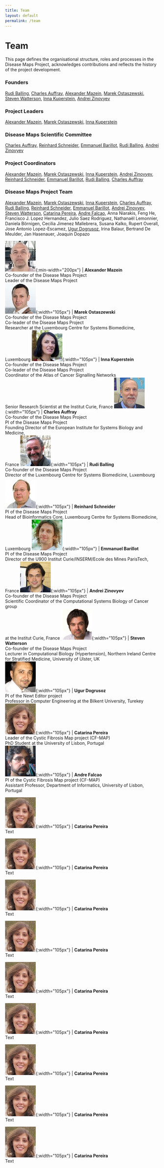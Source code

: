 ```yaml
---
title: Team
layout: default
permalink: /team
---
```


# Team

This page defines the organisational structure, roles and processes in the  Disease Maps Project, acknowledges contributions and reflects the history of the project development.

### Founders

[Rudi Balling](#RudiBalling), [Charles Auffray](#CharlesAuffray), [Alexander Mazein](#AlexanderMazein), [Marek Ostaszewski](#MarekOstaszewski), [Steven Watterson](#StevenWatterson), [Inna Kuperstein](#InnaKuperstein), [Andrei Zinovyev](#AndreiZinovyev)  

### Project Leaders

[Alexander Mazein](#AlexanderMazein), [Marek Ostaszewski](#MarekOstaszewski), [Inna Kuperstein](#InnaKuperstein)  

### Disease Maps Scientific Committee

[Charles Auffray](#CharlesAuffray), [Reinhard Schneider](#ReinhardSchneider), [Emmanuel Barillot](#EmmanuelBarillot), [Rudi Balling](#RudiBalling), [Andrei Zinovyev](#AndreiZinovyev)  

### Project Coordinators

[Alexander Mazein](#AlexanderMazein), [Marek Ostaszewski](#MarekOstaszewski), [Inna Kuperstein](#InnaKuperstein), [Andrei Zinovyev](#AndreiZinovyev), [Reinhard Schneider](#ReinhardSchneider), [Emmanuel Barillot](#EmmanuelBarillot), [Rudi Balling](#RudiBalling), [Charles Auffray](#CharlesAuffray)   

### Disease Maps Project Team

[Alexander Mazein](#AlexanderMazein), [Marek Ostaszewski](#MarekOstaszewski), [Inna Kuperstein](#InnaKuperstein), [Charles Auffray](#CharlesAuffray), [Rudi Balling](#RudiBalling), [Reinhard Schneider](#ReinhardSchneider), [Emmanuel Barillot](#EmmanuelBarillot), [Andrei Zinovyev](#AndreiZinovyev), [Steven Watterson](#StevenWatterson), [Catarina Pereira](#CatarinaPereira), [Andre Falcao](#AndreFalcao), Anna Niarakis, Feng He, Francisco J. Lopez Hernandez, Julio Saez Rodriguez, Nathanaël Lemonnier, Daniela Börnigen, Cecilia Jimenez Mallebrera, Susana Kalko, Rupert Overall, Jose Antonio Lopez-Escamez, [Ugur Dogrusoz](#UgurDogrusoz), Irina Balaur, Bertrand De Meulder, Jan Hasenauer, Joaquin Dopazo  

![](/images/team/AlexanderMazein.jpg){:min-width="200px"} | <a id="AlexanderMazein"><strong>Alexander Mazein</strong></a><br />Co-founder of the Disease Maps Project<br />Leader of the Disease Maps Project  
![](/images/team/MarekOstaszewski.jpg){:width="105px"} | <a id="MarekOstaszewski"><strong>Marek Ostaszewski</strong></a><br />Co-founder of the Disease Maps Project<br />Co-leader of the Disease Maps Project<br />Researcher at the Luxembourg Centre for Systems Biomedicine, Luxembourg
![](/images/team/InnaKuperstein.jpg){:width="105px"} | <a id="InnaKuperstein"><strong>Inna Kuperstein</strong></a><br />Co-founder of the Disease Maps Project<br />Co-leader of the Disease Maps Project<br />Coordinator of the Atlas of Cancer Signalling Networks<br />Senior Research Scientist at the Institut Curie, France
![](/images/team/CharlesAuffray.jpg){:width="105px"} | <a id="CharlesAuffray"><strong>Charles Auffray</strong></a><br />Co-founder of the Disease Maps Project<br />PI of the Disease Maps Project<br />Founding Director of the European Institute for Systems Biology and Medicine, <br />France
![](/images/team/RudiBalling.jpg){:width="105px"} | <a id="RudiBalling"><strong>Rudi Balling</strong></a><br />Co-founder of the Disease Maps Project<br />Director of the Luxembourg Centre for Systems Biomedicine, Luxembourg
![](/images/team/ReinhardSchneider.jpg){:width="105px"} | <a id="ReinhardSchneider"><strong>Reinhard Schneider</strong></a><br />PI of the Disease Maps Project<br />Head of Bioinformatics Core, Luxembourg Centre for Systems Biomedicine, Luxembourg
![](/images/team/EmmanuelBarillot.jpg){:width="105px"} | <a id="EmmanuelBarillot"><strong>Emmanuel Barillot</strong></a><br />PI of the Disease Maps Project<br />Director of the U900 Institut Curie/INSERM/Ecole des Mines ParisTech, France
![](/images/team/AndreiZinovyev.jpg){:width="105px"} | <a id="AndreiZinovyev"><strong>Andrei Zinovyev</strong></a><br />Co-founder of the Disease Maps Project<br />Scientific Coordinator of the Computational Systems Biology of Cancer group<br />at the Institut Curie, France
![](/images/team/StevenWatterson.jpg){:width="105px"} | <a id="StevenWatterson"><strong>Steven Watterson</strong></a><br />Co-founder of the Disease Maps Project<br />Lecturer in Computational Biology (Hypertension), Northern Ireland Centre <br />for Stratified Medicine, University of Ulster, UK  
![](/images/team/UgurDogrusoz.jpg){:width="105px"} | <a id="UgurDogrusoz"><strong>Ugur Dogrusoz</strong></a><br />PI of the Newt Editor project<br />Professor in Computer Engineering at the Bilkent University, Turekey  
![](/images/team/CatarinaPereira.jpg){:width="105px"} | <a id="CatarinaPereira"><strong>Catarina Pereira</strong></a><br />Leader of the Cystic Fibrosis Map project (CF-MAP)<br />PhD Student at the University of Lisbon, Portugal  
![](/images/team/AndreFalcao.jpg){:width="105px"} | <a id="AndreFalcao"><strong>Andre Falcao</strong></a><br />PI of the Cystic Fibrosis Map project (CF-MAP)<br />Assistant Professor, Department of Informatics, University of Lisbon, Portugal

![](/images/team/CatarinaPereira.jpg){:width="105px"} | <a id="CatarinaPereira"><strong>Catarina Pereira</strong></a><br />Text<br />

![](/images/team/CatarinaPereira.jpg){:width="105px"} | <a id="CatarinaPereira"><strong>Catarina Pereira</strong></a><br />Text<br />

![](/images/team/CatarinaPereira.jpg){:width="105px"} | <a id="CatarinaPereira"><strong>Catarina Pereira</strong></a><br />Text<br />

![](/images/team/CatarinaPereira.jpg){:width="105px"} | <a id="CatarinaPereira"><strong>Catarina Pereira</strong></a><br />Text<br />

![](/images/team/CatarinaPereira.jpg){:width="105px"} | <a id="CatarinaPereira"><strong>Catarina Pereira</strong></a><br />Text<br />

![](/images/team/CatarinaPereira.jpg){:width="105px"} | <a id="CatarinaPereira"><strong>Catarina Pereira</strong></a><br />Text<br />

![](/images/team/CatarinaPereira.jpg){:width="105px"} | <a id="CatarinaPereira"><strong>Catarina Pereira</strong></a><br />Text<br />

![](/images/team/CatarinaPereira.jpg){:width="105px"} | <a id="CatarinaPereira"><strong>Catarina Pereira</strong></a><br />Text<br />

![](/images/team/CatarinaPereira.jpg){:width="105px"} | <a id="CatarinaPereira"><strong>Catarina Pereira</strong></a><br />Text<br />







